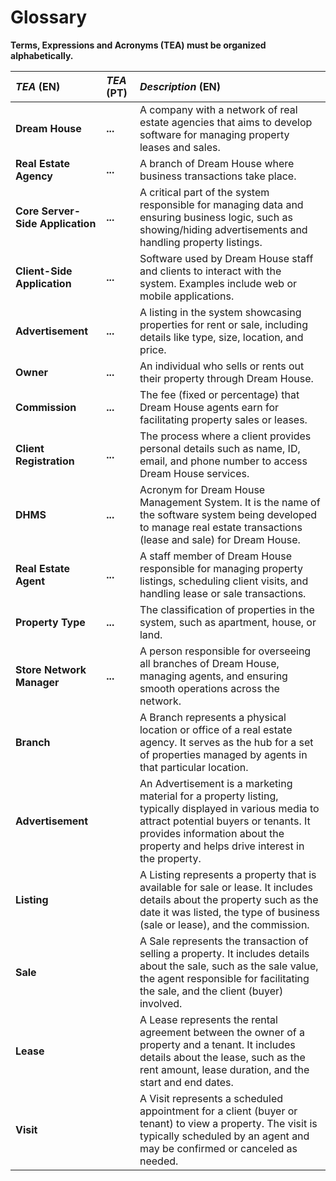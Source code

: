 # Glossary

**Terms, Expressions and Acronyms (TEA) must be organized alphabetically.**


| **_TEA_** (EN)                   | **_TEA_** (PT)                           | **_Description_** (EN)                                                                                                                                                                                                            |                                       
|:---------------------------------|:-----------------------------------------|:----------------------------------------------------------------------------------------------------------------------------------------------------------------------------------------------------------------------------------|
| **Dream House**                  | **...**                                  | A company with a network of real estate agencies that aims to develop software for managing property leases and sales.                                                                                                            |
| **Real Estate Agency**           | **...**                                  | A branch of Dream House where business transactions take place.                                                                                                                                                                   |
| **Core Server-Side Application** | **...**                                  | A critical part of the system responsible for managing data and ensuring business logic, such as showing/hiding advertisements and handling property listings.                                                                    |
| **Client-Side Application**      | **...**                                  | Software used by Dream House staff and clients to interact with the system. Examples include web or mobile applications.                                                                                                          |                                                                                                                                                            
| **Advertisement**                | **...**                                  | A listing in the system showcasing properties for rent or sale, including details like type, size, location, and price.                                                                                                           |
| **Owner**                        | **...**                                  | An individual who sells or rents out their property through Dream House.                                                                                                                                                          |
| **Commission**                   | **...**                                  | The fee (fixed or percentage) that Dream House agents earn for facilitating property sales or leases.                                                                                                                             |
| **Client Registration**          | **...**                                  | The process where a client provides personal details such as name, ID, email, and phone number to access Dream House services.                                                                                                    |
| **DHMS**                         | **...**                                  | Acronym for Dream House Management System. It is the name of the software system being developed to manage real estate transactions (lease and sale) for Dream House.                                                             |
| **Real Estate Agent**            | **...**                                  | A staff member of Dream House responsible for managing property listings, scheduling client visits, and handling lease or sale transactions.                                                                                      |
| **Property Type**                | **...**                                  | The classification of properties in the system, such as apartment, house, or land.                                                                                                                                                |
| **Store Network Manager**        | **...**                                  | A person responsible for overseeing all branches of Dream House, managing agents, and ensuring smooth operations across the network.                                                                                              |
| **Branch**                       |                                          | A Branch represents a physical location or office of a real estate agency. It serves as the hub for a set of properties managed by agents in that particular location.                                                            |
| **Advertisement**                |                                          | An Advertisement is a marketing material for a property listing, typically displayed in various media to attract potential buyers or tenants. It provides information about the property and helps drive interest in the property. |
| **Listing**                      |                                          | A Listing represents a property that is available for sale or lease. It includes details about the property such as the date it was listed, the type of business (sale or lease), and the commission.                                                                                                                                                                                                                                 |
| **Sale**                         |                                          | A Sale represents the transaction of selling a property. It includes details about the sale, such as the sale value, the agent responsible for facilitating the sale, and the client (buyer) involved.                                                                                                                                                                                                                                  |
| **Lease**                        |                                          | A Lease represents the rental agreement between the owner of a property and a tenant. It includes details about the lease, such as the rent amount, lease duration, and the start and end dates.                                                                                                                                                                                                                                   |
| **Visit**                        |                                          |  A Visit represents a scheduled appointment for a client (buyer or tenant) to view a property. The visit is typically scheduled by an agent and may be confirmed or canceled as needed.                                                                                                                                                                                                                                 |

